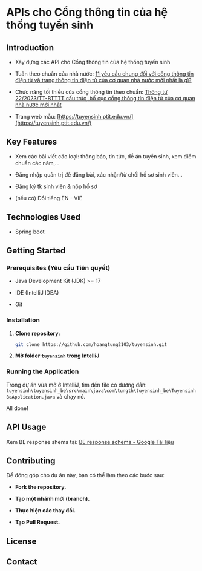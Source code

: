 # APIs cho Cổng thông tin của hệ thống tuyển sinh

## Introduction
- Xây dựng các API cho Cổng thông tin của hệ thống tuyển sinh

- Tuân theo chuẩn của nhà nước: [11 yêu cầu chung đối với cổng thông tin điện tử và trang thông tin điện tử của cơ quan nhà nước mới nhất là gì?](https://thuvienphapluat.vn/phap-luat/ho-tro-phap-luat/11-yeu-cau-chung-doi-voi-cong-thong-tin-dien-tu-va-trang-thong-tin-dien-tu-cua-co-quan-nha-nuoc-moi-662824-146628.html)

- Chức năng tối thiểu của cổng thông tin theo chuẩn: [Thông tư 22/2023/TT-BTTTT cấu trúc, bố cục cổng thông tin điện tử của cơ quan nhà nước mới nhất](https://thuvienphapluat.vn/van-ban/Cong-nghe-thong-tin/Thong-tu-22-2023-TT-BTTTT-cau-truc-bo-cuc-yeu-cau-ky-thuat-cho-cong-thong-tin-dien-tu-602088.aspx?anchor=chuong_pl_2)

- Trang web mẫu: [https://tuyensinh.ptit.edu.vn/](https://tuyensinh.ptit.edu.vn/)

## Key Features

- Xem các bài viết các loại: thông báo, tin tức, đề án tuyển sinh, xem điểm chuẩn các năm,...

- Đăng nhập quản trị để đăng bài, xác nhận/từ chối hồ sơ sinh viên...

- Đăng ký tk sinh viên & nộp hồ sơ

- (nếu có) Đổi tiếng EN - VIE

## Technologies Used
- Spring boot
## Getting Started
### Prerequisites (Yêu cầu Tiên quyết)
- Java Development Kit (JDK) >= 17

- IDE (IntelliJ IDEA)

- Git
### Installation
1. **Clone repository:**
   ```bash 
   git clone https://github.com/hoangtung2103/tuyensinh.git 
   ``` 

2. **Mở folder `tuyensinh` trong IntelliJ**


### Running the Application
Trong dự án vừa mở ở IntelliJ, tìm đến file có đường dẫn: `tuyensinh\tuyensinh_be\src\main\java\com\tungth\tuyensinh_be\TuyensinhBeApplication.java` và chạy nó.

All done!
## API Usage
Xem BE response shema tại: [BE response schema - Google Tài liệu](https://docs.google.com/document/d/1WPSlsxJ3mAnRJZy5hBciukRv-7-IR_JowY901DC9bgM/edit?tab=t.0)
## Contributing
Để đóng góp cho dự án này, bạn có thể làm theo các bước sau:
- **Fork the repository.**

- **Tạo một nhánh mới (branch).**

- **Thực hiện các thay đổi.**

- **Tạo Pull Request.**
## License

## Contact
